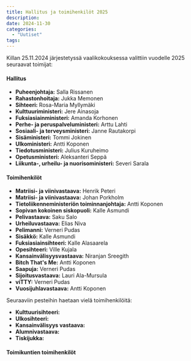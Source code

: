 ```yaml
---
title: Hallitus ja toimihenkilöt 2025
description: 
date: 2024-11-30
categories:
  - "Uutiset"
tags:
---
```


Killan 25.11.2024 järjestetyssä vaalikokouksessa valittiin vuodelle 2025 seuraavat toimijat:

#### Hallitus
- **Puheenjohtaja:**	Salla Rissanen
- **Rahastonhoitaja:**	Jukka Memonen
- **Sihteeri:**  Rosa-Maria Myllymäki
- **Kulttuuriministeri:**  Jere Ainasoja
- **Fuksiasiainministeri:**  Amanda Korhonen
- **Perhe- ja peruspalveluministeri:** Arttu Lahti
- **Sosiaali- ja terveysministeri:** Janne Rautakorpi
- **Sisäministeri:**	Tommi Jokinen
- **Ulkoministeri:**	Antti Koponen
- **Tiedotusministeri:**  Julius Kuruheimo
- **Opetusministeri:** Aleksanteri Seppä
- **Liikunta-, urheilu- ja nuorisoministeri:** Severi Sarala



#### Toimihenkilöt
- **Matriisi- ja viinivastaava:**  Henrik Peteri
- **Matriisi- ja viinivastaava:**  Johan Porkholm
- **Tietoliikenneministeriön toiminnanjohtaja:** Antti Koponen
- **Sopivan kokoinen siskopuoli:**  Kalle Asmundi
- **Pelivastaava:** Saku Salo
- **Urheiluvastaava:**  Elias Niva
- **Pelimanni:**  Verneri Pudas
- **Sisäkkö:**  Kalle Asmundi
- **Fuksiasiainsihteeri:**  Kalle Alasaarela
- **Opesihteeri:**  Ville Kujala
- **Kansainvälisyysvastaava:**  Niranjan Sreegith
- **Bitch That's Me:**  Antti Koponen
- **Saapuja:**  Verneri Pudas
- **Sijoitusvastaava:**  Lauri Ala-Mursula
- **viTTY:** Verneri Pudas
- **Vuosijuhlavastaava:**  Antti Koponen 

Seuraaviin pesteihin haetaan vielä toimihenkilöitä:
- **Kulttuurisihteeri:**  
- **Ulkosihteeri:** 
- **Kansainvälisyys vastaava:**
- **Alumnivastaava:** 
- **Tiskijukka:**

#### Toimikuntien toimihenkilöt
